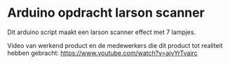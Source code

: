 # Arduino opdracht larson scanner

Dit arduino script maakt een larson scanner effect met 7 lampjes.

Video van werkend product en de medewerkers die dit product tot realiteit hebben gebracht: https://www.youtube.com/watch?v=ajvYrTvairc
